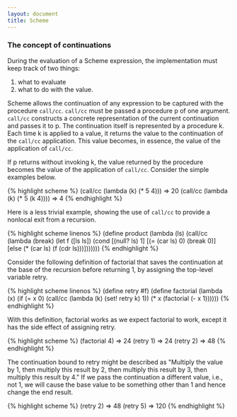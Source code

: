 ```yaml
---
layout: document
title: Scheme
---
```

### The concept of continuations  

During the evaluation of a Scheme expression, the implementation must keep track of two things: 

1. what to evaluate 
2. what to do with the value.   

Scheme allows the continuation of any expression to be captured with the procedure `call/cc`. `call/cc` must be passed a procedure p of one argument. `call/cc` constructs a concrete representation of the current continuation and passes it to p. The continuation itself is represented by a procedure k. Each time k is applied to a value, it returns the value to the continuation of the `call/cc` application. This value becomes, in essence, the value of the application of `call/cc`.

If p returns without invoking k, the value returned by the procedure
becomes the value of the application of `call/cc`.
Consider the simple examples below.

{% highlight scheme %}
(call/cc
  (lambda (k)
(* 5 4)))      =>    20
(call/cc
  (lambda (k)
(* 5 (k 4))))  =>    4
{% endhighlight %}

Here is a less trivial example, showing the use of `call/cc` to provide a nonlocal exit from a recursion.

{% highlight scheme linenos %}
(define product
  (lambda (ls)
    (call/cc
      (lambda (break)
        (let f ([ls ls])
          (cond
            [(null? ls) 1]
            [(= (car ls) 0) (break 0)]
            [else (* (car ls) (f (cdr ls)))]))))))
{% endhighlight %}

Consider the following definition of factorial that saves the continuation at the base of the recursion before returning 1, by assigning the top-level variable retry.

{% highlight scheme linenos %}
(define retry #f)
(define factorial
  (lambda (x)
    (if (= x 0)
        (call/cc (lambda (k) (set! retry k) 1))
        (* x (factorial (- x 1))))))
{% endhighlight %}

With this definition, factorial works as we expect factorial to work,
except it has the side effect of assigning retry.

{% highlight scheme %}
(factorial 4) =>                24 
(retry 1)     =>                24
(retry 2)     =>                48
{% endhighlight %}

The continuation bound to retry might be described as "Multiply the value by 1, then multiply this result by 2, then multiply this result by 3, then multiply this result by 4." If we pass the continuation a different value, i.e., not 1, we will cause the base value to be something other than 1 and hence change the end result.

{% highlight scheme %}
(retry 2)   =>            48 
(retry 5)   =>            120
{% endhighlight %}

